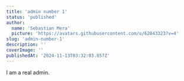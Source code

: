 ```yaml
---
title: 'admin number 1'
status: 'published'
author:
  name: 'Sebastian Mera'
  picture: 'https://avatars.githubusercontent.com/u/62043323?v=4'
slug: 'admin-number-1'
description: ''
coverImage: ''
publishedAt: '2024-11-13T03:32:03.857Z'
---
```


I am a real admin.